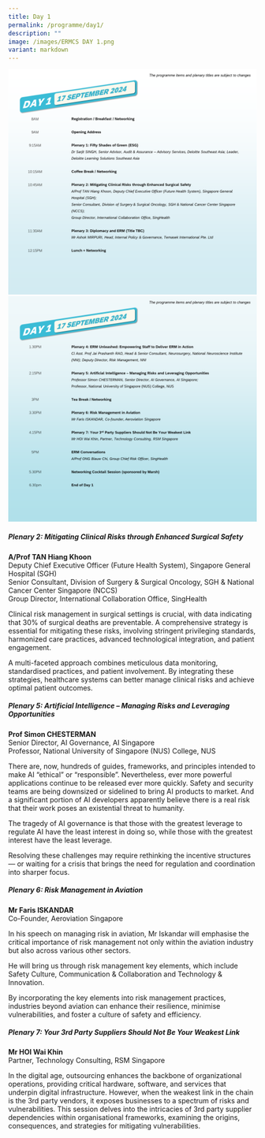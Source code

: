 ```yaml
---
title: Day 1
permalink: /programme/day1/
description: ""
image: /images/ERMCS DAY 1.png
variant: markdown
---
```

![](/images/Slide1.png)![](/images/Slide2.png)

##### **Plenary 2: Mitigating Clinical Risks through Enhanced Surgical Safety**

**A/Prof TAN Hiang Khoon**
<br>
Deputy Chief Executive Officer (Future Health System), Singapore General Hospital (SGH)<br>
Senior Consultant, Division of Surgery &amp; Surgical Oncology, SGH &amp; National Cancer Center Singapore (NCCS)<br>
Group Director, International Collaboration Office, SingHealth

Clinical risk management in surgical settings is crucial, with data indicating that 30% of surgical deaths are preventable. A comprehensive strategy is essential for mitigating these risks, involving stringent privileging standards, harmonized care practices, advanced technological integration, and patient engagement. 

A multi-faceted approach combines meticulous data monitoring, standardised practices, and patient involvement. By integrating these strategies, healthcare systems can better manage clinical risks and achieve optimal patient outcomes.

##### **Plenary 5: Artificial Intelligence – Managing Risks and Leveraging Opportunities**

**Prof Simon CHESTERMAN**
<br>  Senior Director, AI Governance, AI Singapore
<br>  Professor, National University of Singapore (NUS) College, NUS

There are, now, hundreds of guides, frameworks, and principles intended to make AI “ethical” or “responsible”. Nevertheless, ever more powerful applications continue to be released ever more quickly. Safety and security teams are being downsized or sidelined to bring AI products to market. And a significant portion of AI developers apparently believe there is a real risk that their work poses an existential threat to humanity.

The tragedy of AI governance is that those with the greatest leverage to regulate AI have the least interest in doing so, while those with the greatest interest have the least leverage.

Resolving these challenges may require rethinking the incentive structures — or waiting for a crisis that brings the need for regulation and coordination into sharper focus.

##### **Plenary 6: Risk Management in Aviation**

**Mr Faris ISKANDAR**
<br>
Co-Founder, Aeroviation Singapore

In his speech on managing risk in aviation, Mr Iskandar will emphasise the critical importance of risk management not only within the aviation industry but also across various other sectors.

He will bring us through risk management key elements, which include Safety Culture, Communication &amp; Collaboration and Technology &amp; Innovation.

By incorporating the key elements into risk management practices, industries beyond aviation can enhance their resilience, minimise vulnerabilities, and foster a culture of safety and efficiency.

##### **Plenary 7: Your 3rd Party Suppliers Should Not Be Your Weakest Link**

**Mr HOI Wai Khin**
<br>
Partner, Technology Consulting, RSM Singapore
  
In the digital age, outsourcing enhances the backbone of organizational operations, providing critical hardware, software, and services that underpin digital infrastructure. However, when the weakest link in the chain is the 3rd party vendors, it exposes businesses to a spectrum of risks and vulnerabilities. This session delves into the intricacies of 3rd party supplier dependencies within organisational frameworks, examining the origins, consequences, and strategies for mitigating vulnerabilities.